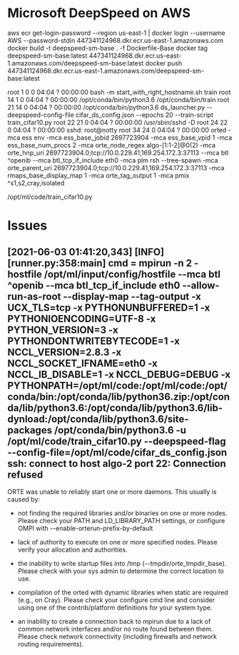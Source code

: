 # Microsoft DeepSpeed on AWS

aws ecr get-login-password --region us-east-1 | docker login --username AWS --password-stdin 447341124968.dkr.ecr.us-east-1.amazonaws.com
docker build -t deepspeed-sm-base . -f Dockerfile-Base
docker tag deepspeed-sm-base:latest 447341124968.dkr.ecr.us-east-1.amazonaws.com/deepspeed-sm-base:latest
docker push 447341124968.dkr.ecr.us-east-1.amazonaws.com/deepspeed-sm-base:latest



root         1     0  0 04:04 ?        00:00:00 bash -m start_with_right_hostname.sh train
root        14     1  0 04:04 ?        00:00:00 /opt/conda/bin/python3.6 /opt/conda/bin/train
root        21    14  0 04:04 ?        00:00:00 /opt/conda/bin/python3.6 ds_launcher.py --deepspeed-config-file cifar_ds_config.json --epochs 20 --train-script train_cifar10.py
root        22    21  0 04:04 ?        00:00:00 /usr/sbin/sshd -D
root        24    22  0 04:04 ?        00:00:00 sshd: root@notty
root        34    24  0 04:04 ?        00:00:00 orted -mca ess env -mca ess_base_jobid 2697723904 -mca ess_base_vpid 1 -mca ess_base_num_procs 2 -mca orte_node_regex algo-[1:1-2]@0(2) -mca orte_hnp_uri 2697723904.0;tcp://10.0.229.41,169.254.172.3:37113 --mca btl ^openib --mca btl_tcp_if_include eth0 -mca plm rsh --tree-spawn -mca orte_parent_uri 2697723904.0;tcp://10.0.229.41,169.254.172.3:37113 -mca rmaps_base_display_map 1 -mca orte_tag_output 1 -mca pmix ^s1,s2,cray,isolated


/opt/ml/code/train_cifar10.py

# Issues
[2021-06-03 01:41:20,343] [INFO] [runner.py:358:main] cmd = mpirun -n 2 -hostfile /opt/ml/input/config/hostfile --mca btl ^openib --mca btl_tcp_if_include eth0 --allow-run-as-root --display-map --tag-output -x UCX_TLS=tcp -x PYTHONUNBUFFERED=1 -x PYTHONIOENCODING=UTF-8 -x PYTHON_VERSION=3 -x PYTHONDONTWRITEBYTECODE=1 -x NCCL_VERSION=2.8.3 -x NCCL_SOCKET_IFNAME=eth0 -x NCCL_IB_DISABLE=1 -x NCCL_DEBUG=DEBUG -x PYTHONPATH=/opt/ml/code:/opt/ml/code:/opt/conda/bin:/opt/conda/lib/python36.zip:/opt/conda/lib/python3.6:/opt/conda/lib/python3.6/lib-dynload:/opt/conda/lib/python3.6/site-packages /opt/conda/bin/python3.6 -u /opt/ml/code/train_cifar10.py --deepspeed-flag --config-file=/opt/ml/code/cifar_ds_config.json
ssh: connect to host algo-2 port 22: Connection refused
--------------------------------------------------------------------------
ORTE was unable to reliably start one or more daemons.
This usually is caused by:

* not finding the required libraries and/or binaries on
one or more nodes. Please check your PATH and LD_LIBRARY_PATH
settings, or configure OMPI with --enable-orterun-prefix-by-default

* lack of authority to execute on one or more specified nodes.
Please verify your allocation and authorities.

* the inability to write startup files into /tmp (--tmpdir/orte_tmpdir_base).
Please check with your sys admin to determine the correct location to use.

*  compilation of the orted with dynamic libraries when static are required
(e.g., on Cray). Please check your configure cmd line and consider using
one of the contrib/platform definitions for your system type.

* an inability to create a connection back to mpirun due to a
lack of common network interfaces and/or no route found between
them. Please check network connectivity (including firewalls
and network routing requirements).
  

